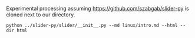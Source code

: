 

Experimental processing assuming https://github.com/szabgab/slider-py is cloned next to our directory.

```
python ../slider-py/slider/__init__.py --md linux/intro.md --html --dir html
```
